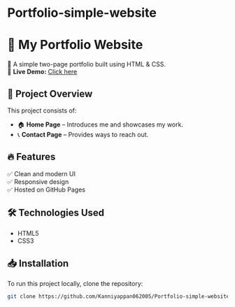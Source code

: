 # Portfolio-simple-website

# 🌟 My Portfolio Website  

🚀 A simple two-page portfolio built using HTML & CSS.  
📌 **Live Demo:** [Click here]()  

## 📂 Project Overview  
This project consists of:  
- 🏠 **Home Page** – Introduces me and showcases my work.  
- 📞 **Contact Page** – Provides ways to reach out.  

## 🔥 Features  
✅ Clean and modern UI  
✅ Responsive design  
✅ Hosted on GitHub Pages  

## 🛠️ Technologies Used  
- HTML5  
- CSS3  

## 📥 Installation  
To run this project locally, clone the repository:  
```bash
git clone https://github.com/Kanniyappan062005/Portfolio-simple-website.git
